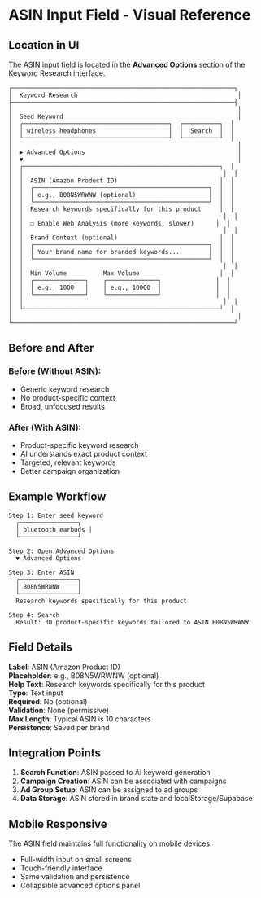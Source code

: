 # ASIN Input Field - Visual Reference

## Location in UI

The ASIN input field is located in the **Advanced Options** section of the Keyword Research interface.

```
┌─────────────────────────────────────────────────────────────┐
│  Keyword Research                                            │
├─────────────────────────────────────────────────────────────┤
│                                                              │
│  Seed Keyword                                                │
│  ┌────────────────────────────────────────┐  ┌──────────┐  │
│  │ wireless headphones                    │  │  Search  │  │
│  └────────────────────────────────────────┘  └──────────┘  │
│                                                              │
│  ▶ Advanced Options                                          │
│  ▼                                                           │
│  ┌──────────────────────────────────────────────────────┐  │
│  │                                                       │  │
│  │  ASIN (Amazon Product ID)                            │  │
│  │  ┌────────────────────────────────────────────────┐  │  │
│  │  │ e.g., B08N5WRWNW (optional)                    │  │  │
│  │  └────────────────────────────────────────────────┘  │  │
│  │  Research keywords specifically for this product     │  │
│  │                                                       │  │
│  │  ☐ Enable Web Analysis (more keywords, slower)      │  │
│  │                                                       │  │
│  │  Brand Context (optional)                            │  │
│  │  ┌────────────────────────────────────────────────┐  │  │
│  │  │ Your brand name for branded keywords...        │  │  │
│  │  └────────────────────────────────────────────────┘  │  │
│  │                                                       │  │
│  │  Min Volume          Max Volume                      │  │
│  │  ┌──────────────┐    ┌──────────────┐               │  │
│  │  │ e.g., 1000   │    │ e.g., 10000  │               │  │
│  │  └──────────────┘    └──────────────┘               │  │
│  │                                                       │  │
│  └──────────────────────────────────────────────────────┘  │
│                                                              │
└─────────────────────────────────────────────────────────────┘
```

## Before and After

### Before (Without ASIN):
- Generic keyword research
- No product-specific context
- Broad, unfocused results

### After (With ASIN):
- Product-specific keyword research
- AI understands exact product context
- Targeted, relevant keywords
- Better campaign organization

## Example Workflow

```
Step 1: Enter seed keyword
  ┌────────────────┐
  │ bluetooth earbuds │
  └────────────────┘

Step 2: Open Advanced Options
  ▼ Advanced Options

Step 3: Enter ASIN
  ┌────────────────┐
  │ B08N5WRWNW     │
  └────────────────┘
  Research keywords specifically for this product

Step 4: Search
  Result: 30 product-specific keywords tailored to ASIN B08N5WRWNW
```

## Field Details

**Label**: ASIN (Amazon Product ID)  
**Placeholder**: e.g., B08N5WRWNW (optional)  
**Help Text**: Research keywords specifically for this product  
**Type**: Text input  
**Required**: No (optional)  
**Validation**: None (permissive)  
**Max Length**: Typical ASIN is 10 characters  
**Persistence**: Saved per brand

## Integration Points

1. **Search Function**: ASIN passed to AI keyword generation
2. **Campaign Creation**: ASIN can be associated with campaigns
3. **Ad Group Setup**: ASIN can be assigned to ad groups
4. **Data Storage**: ASIN stored in brand state and localStorage/Supabase

## Mobile Responsive

The ASIN field maintains full functionality on mobile devices:
- Full-width input on small screens
- Touch-friendly interface
- Same validation and persistence
- Collapsible advanced options panel
